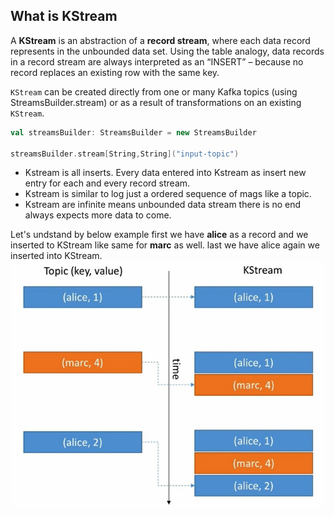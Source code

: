 ## What is KStream
A **KStream** is an abstraction of a **record stream**, where each data record represents in the unbounded data set. Using the table analogy, data records in a record stream are always interpreted as an “INSERT” – because no record replaces an existing row with the same key.

`KStream` can be created directly from one or many Kafka topics (using StreamsBuilder.stream) or as a result of transformations on an existing `KStream`.

```scala
val streamsBuilder: StreamsBuilder = new StreamsBuilder

streamsBuilder.stream[String,String]("input-topic")
```

 - Kstream is all inserts. Every data entered into Kstream as insert new
   entry for each and every record stream.
 - Kstream is similar to log just a ordered sequence of mags like a
   topic.
 - Kstream are infinite means unbounded data stream there is no end always expects more data to come.
 
 
 Let's undstand by below example first we have **alice** as a record and we inserted to KStream like same for **marc** as well. last we have alice again we inserted into KStream.
   ![kstream](https://github.com/gurditsingh/blog/blob/gh-pages/_screenshots/kstream.jpg?raw=true)
   

<!--stackedit_data:
eyJoaXN0b3J5IjpbLTEwMDQ4NDczMDYsNDgyNzYzMjAsMTE4MT
MxNjQxLC0xOTI3MjU3ODcwLDE2MTExMDQxMDUsLTExNDMxNzYw
NjYsMTc1MjMzMDk1NSwtMTM0ODQ4NDg0OSwtMTkyMjAxMDkxNC
w0OTA4NjA2NTYsNzYxOTM4MTcyLC02MjY0NjAwMDQsMTMwMTMy
MjQ0MiwtMTY5Mjc2NzcwLC04NTI4NjE3NDcsMTMyMjYyMTMzMC
wxMzYwNDM0MjUsMTAxNTgxMzUzNCwyMDU2NzA2MTA1LDE5NjY4
MTM1NzhdfQ==
-->
